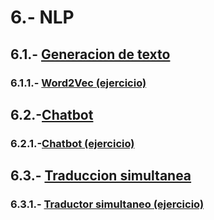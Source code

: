# 6.- NLP

## 6.1.- [Generacion de texto](http://google.com/404) 

### 6.1.1.- [Word2Vec (ejercicio)](https://colab.research.google.com/drive/1NMOJkdvRD2g-pGCTKWzOed2dhN85f7Tc)

## 6.2.-[Chatbot](http://google.com/404)

### 6.2.1.-[Chatbot (ejercicio)](http://google.com/404)

## 6.3.- [Traduccion simultanea](http://google.com/404)

### 6.3.1.- [Traductor simultaneo (ejercicio)](https://colab.research.google.com/drive/17EhfH7xi9YLRfvhqN_KNnQRsn-Ud_ifQ)

